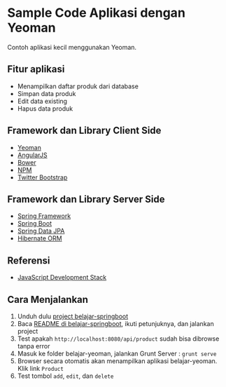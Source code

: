 # Sample Code Aplikasi dengan Yeoman #

Contoh aplikasi kecil menggunakan Yeoman. 

## Fitur aplikasi ##

* Menampilkan daftar produk dari database
* Simpan data produk
* Edit data existing
* Hapus data produk

## Framework dan Library Client Side ##

* [Yeoman](http://yeoman.io)
* [AngularJS](http://angularjs.org)
* [Bower](http://bower.io)
* [NPM](https://www.npmjs.org)
* [Twitter Bootstrap](http://getbootstrap.com/)

## Framework dan Library Server Side ##

* [Spring Framework](http://projects.spring.io/spring-framework/)
* [Spring Boot](http://projects.spring.io/spring-boot/)
* [Spring Data JPA](http://projects.spring.io/spring-data-jpa/)
* [Hibernate ORM](http://hibernate.org/orm/)

## Referensi ##

* [JavaScript Development Stack](http://software.endy.muhardin.com/javascript/javascript-development-stack/)

## Cara Menjalankan ##

1. Unduh dulu [project belajar-springboot](http://github.com/endymuhardin/belajar-springboot)
2. Baca [README di belajar-springboot](https://github.com/endymuhardin/belajar-springboot/blob/master/README.md), ikuti petunjuknya, dan jalankan project
3. Test apakah `http://localhost:8080/api/product` sudah bisa dibrowse tanpa error
4. Masuk ke folder belajar-yeoman, jalankan Grunt Server : `grunt serve`
5. Browser secara otomatis akan menampilkan aplikasi belajar-yeoman. Klik link `Product`
6. Test tombol `add`, `edit`, dan `delete`
